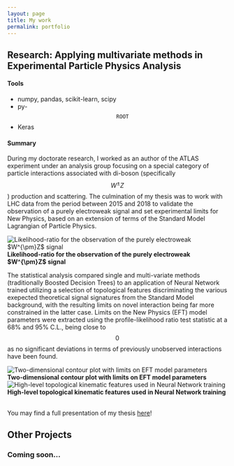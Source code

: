 ```yaml
---
layout: page
title: My work
permalink: portfolio
---
```


## Research: Applying multivariate methods in Experimental Particle Physics Analysis

#### Tools
- numpy, pandas, scikit-learn, scipy
- py-$$\mathtt{ROOT}$$
- Keras

#### Summary

During my doctorate research, I worked as an author of the ATLAS experiment under an analysis group focusing on a
special category of particle interactions associated with di-boson (specifically $$W^{\pm}Z$$) production and
scattering. The culmination of my thesis was to work with LHC data from the period between 2015 and 2018 to validate the
observation of a purely electroweak signal and set experimental limits for New Physics, based on an extension of terms
of the Standard Model Lagrangian of Particle Physics.

<div class="">
    <div class="m-auto w-1/2 text-center"><img class="m-auto" src="{{site.baseurl}}/assets/img/PhD-nll.png"
            alt="Likelihood-ratio for the observation of the purely electroweak $W^{\pm}Z$ signal">
        <figcaption style="align: center;"><b>Likelihood-ratio for the observation of the purely electroweak $W^{\pm}Z$
                signal</b></figcaption>
    </div>
</div>

The statistical analysis compared single and multi-variate methods (traditionally Boosted Decision Trees) to an
application of Neural Network trained utilizing a selection of topological features discriminating the various exepected
theoretical signal signatures from the Standard Model background, with the resulting limits on novel interaction being
far more constrained in the latter case. Limits on the New Physics (EFT) model parameters were extracted using the
profile-likelihood ratio test statistic at a 68% and 95% C.L., being close to $$0$$ as no significant deviations in
terms of previously unobserved interactions have been found.

<div class="mx-5 grid grid-cols-2 gap-10">
    <div class="m-auto text-center"><img src="{{site.baseurl}}/assets/img/PhD-c_scan_M1M0.png"
            alt="Two-dimensional contour plot with limits on EFT model parameters">
        <figcaption style="align: center;"><b>Two-dimensional contour plot with limits on EFT model parameters</b>
        </figcaption>
    </div>
    <div class="m-auto text-center"><img src="{{site.baseurl}}/assets/img/PhD-importance.jpg"
            alt="High-level topological kinematic features used in Neural Network training">
        <figcaption style="align: center;"><b>High-level topological kinematic features used in Neural Network
                training</b></figcaption>
    </div>
</div>

<br />

<div class="m-auto rounded-2xl bg-slate-200 text-center w-fit">
    <p class="p-2 text-sm text-indigo-800 font-mono">You may find a full presentation of my thesis <a class="iframe cboxElement"
        href="{{site.baseurl}}/assets/pdf/Ioannis-Karkanias-PhD-Thesis-Presentation.pdf"
        title="PhD Presentation - 13/5/2022">here</a>!</p>
</div>


## Other Projects

### Coming soon...

<script>
    jQuery('a.iframe').colorbox({ iframe: true, width: "80%", height: "80%" });

</script>